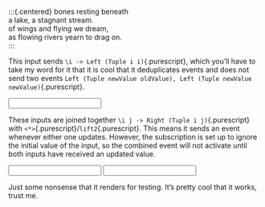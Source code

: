 :::{.centered}
bones resting beneath\
a lake, a stagnant stream.\
of wings and flying we dream,\
as flowing rivers yearn to drag on.\
:::

This input sends `\i -> Left (Tuple i i)`{.purescript}, which youʼll have to take my word for it that it is cool that it deduplicates events and does not send two events `Left (Tuple newValue oldValue), Left (Tuple newValue newValue)`{.purescript}.

<input id="test-input" />

These inputs are joined together `\i j -> Right (Tuple i j)`{.purescript} with `<*>`{.purescript}/`lift2`{.purescript}.
This means it sends an event whenever either one updates.
However, the subscription is set up to ignore the initial value of the input, so the combined event will not activate until both inputs have received an updated value.

<input id="test-input1" />
<input id="test-input2" />

<span data-widget="Riverdragon.Test"></span>

Just some nonsense that it renders for testing.
Itʼs pretty cool that it works, trust me.
<div id="render-target"></div>

<script>
// Clear inputs
for (let x of document.querySelectorAll("input")) {
  x.value = "";
}
// Listen for the widgets
((n) => {
  if (!String(window.location).includes("?live")) return;
  const es = new EventSource('widgets.js?watch');
  es.onmessage = _ => {
    if (n++) {
      es.close();
      location.reload();
    }
  };
})(0);
</script>

